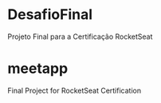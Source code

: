 # DesafioFinal
Projeto Final para a Certificação RocketSeat

# meetapp
Final Project for RocketSeat Certification
